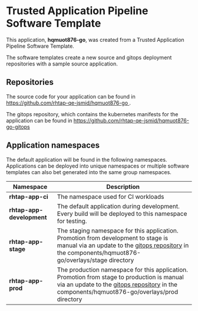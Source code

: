 # Trusted Application Pipeline Software Template

This application, **hqmuot876-go**, was created from a Trusted Application Pipeline Software Template.

The software templates create a new source and gitops deployment repositories with a sample source application. 

## Repositories

The source code for your application can be found in [https://github.com/rhtap-qe-jsmid/hqmuot876-go ](https://github.com/rhtap-qe-jsmid/hqmuot876-go ).
 
The gitops repository, which contains the kubernetes manifests for the application can be found in 
[https://github.com/rhtap-qe-jsmid/hqmuot876-go-gitops ](https://github.com/rhtap-qe-jsmid/hqmuot876-go-gitops ) 

## Application namespaces 

The default application will be found in the following namespaces. Applications can be deployed into unique namespaces or multiple software templates can also bet generated into the same group namespaces.  

|  Namespace   |  Description   |  
| -------- | -------- |
| **rhtap-app-ci** | The namespace used for CI workloads |
| **rhtap-app-development** | The default application during development. Every build will be deployed to this namespace for testing. |
| **rhtap-app-stage** | The staging namespace for this application. Promotion from development to stage is manual via an update to the [gitops repository](https://github.com/rhtap-qe-jsmid/hqmuot876-go-gitops ) in the components/hqmuot876-go/overlays/stage directory |
| **rhtap-app-prod** | The production namespace for this application. Promotion from stage to production is manual via an update to the [gitops repository](https://github.com/rhtap-qe-jsmid/hqmuot876-go-gitops ) in the components/hqmuot876-go/overlays/prod directory |